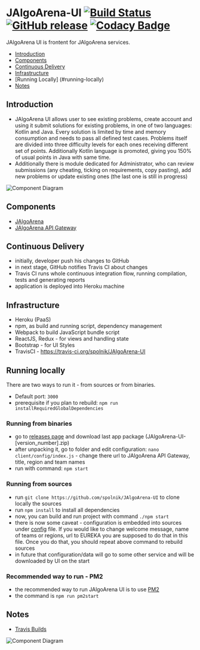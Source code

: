 # JAlgoArena-UI [![Build Status](https://travis-ci.org/spolnik/JAlgoArena-UI.svg?branch=master)](https://travis-ci.org/spolnik/JAlgoArena-UI) [![GitHub release](https://img.shields.io/github/release/spolnik/jalgoarena-ui.svg)]() [![Codacy Badge](https://api.codacy.com/project/badge/Grade/42e543b317ca4633ad593fbd6e45dc1a)](https://www.codacy.com/app/jacek-spolnik/JAlgoArena-UI?utm_source=github.com&amp;utm_medium=referral&amp;utm_content=spolnik/JAlgoArena-UI&amp;utm_campaign=Badge_Grade)

JAlgoArena UI is frontent for JAlgoArena services. 

- [Introduction](#introduction)
- [Components](#components)
- [Continuous Delivery](#continuous-delivery)
- [Infrastructure](#infrastructure)
- [Running Locally] (#running-locally)
- [Notes](#notes)

## Introduction

- JAlgoArena UI allows user to see existing problems, create account and using it submit solutions for existing problems, in one of two languages: Kotlin and Java. Every solution is limited by time and memory consumption and needs to pass all defined test cases. Problems itself are divided into three difficulty levels for each ones receiving different set of points. Additionally Kotlin language is promoted, giving you 150% of usual points in Java with same time.
- Additionally there is module dedicated for Administrator, who can review submissions (any cheating, ticking on requirements, copy pasting), add new problems or update existing ones (the last one is still in progress)

![Component Diagram](https://github.com/spolnik/JAlgoArena-UI/raw/master/design/component_diagram.png)

## Components

- [JAlgoArena](https://github.com/spolnik/JAlgoArena)
- [JAlgoArena API Gateway](https://github.com/spolnik/JAlgoArena-API)

## Continuous Delivery

- initially, developer push his changes to GitHub
- in next stage, GitHub notifies Travis CI about changes
- Travis CI runs whole continuous integration flow, running compilation, tests and generating reports
- application is deployed into Heroku machine

## Infrastructure

- Heroku (PaaS)
- npm, as build and running script, dependency management
- Webpack to build JavaScript bundle script
- ReactJS, Redux - for views and handling state
- Bootstrap - for UI Styles
- TravisCI - https://travis-ci.org/spolnik/JAlgoArena-UI

## Running locally

There are two ways to run it - from sources or from binaries.
- Default port: `3000`
- prerequisite if you plan to rebuild: `npm run installRequiredGlobalDependencies`

### Running from binaries
- go to [releases page](https://github.com/spolnik/JAlgoArena-UI/releases) and download last app package (JAlgoArena-UI-[version_number].zip)
- after unpacking it, go to folder and edit configuration: `nano client/config/index.js` - change there url to JAlgoArena API Gateway, title, region and team names
- run with command: `npm start`

### Running from sources
- run `git clone https://github.com/spolnik/JAlgoArena-UI` to clone locally the sources
- run `npm install` to install all dependencies
- now, you can build and run project with command `./npm start`
 - there is now some caveat - configuration is embedded into sources under [config](client/config/index.js) file. If you would like to change welcome message, name of teams or regions, url to EUREKA you are supposed to do that in this file. Once you do that, you should repeat above command to rebuild sources
 - in future that configuration/data will go to some other service and will be downloaded by UI on the start

### Recommended way to run - PM2
- the recommended way to run JAlgoArena UI is to use [PM2](http://pm2.keymetrics.io/)
- the command is `npm run pm2start`

## Notes
- [Travis Builds](https://travis-ci.org/spolnik)

![Component Diagram](https://github.com/spolnik/JAlgoArena/raw/master/design/JAlgoArena_Logo.png)
